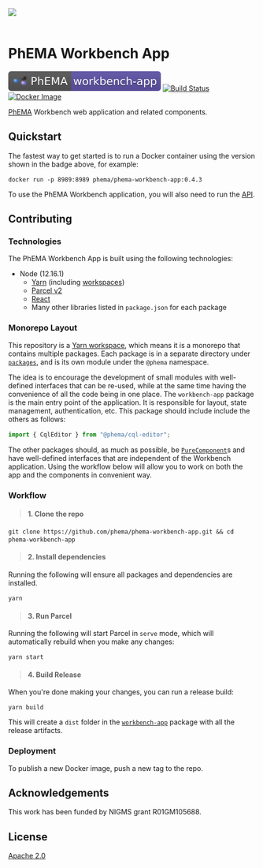 <br/><br/>
<img src="http://informatics.mayo.edu/phema/images/b/bc/Phema-logo.png">
<br/><br/>

# PhEMA Workbench App

[![PhEMA](./repo-badge.svg)](https://projectphema.org "PhEMA")
[![Build Status](https://travis-ci.com/PheMA/phema-workbench-app.svg?branch=master)](https://travis-ci.com/github/PheMA/phema-workbench-app/builds "Travis CI build status")
[![Docker Image](https://images.microbadger.com/badges/version/phema/phema-workbench-app.svg)](https://hub.docker.com/r/phema/phema-workbench-app "Docker image version")

[PhEMA](http://projectphema.org) Workbench web application and related
components.

## Quickstart

The fastest way to get started is to run a Docker container using the
version shown in the badge above, for example:

```
docker run -p 8989:8989 phema/phema-workbench-app:0.4.3
```

To use the PhEMA Workbench application, you will also need to run the [API](https://github.com/PheMA/phema-workbench-api).

## Contributing

### Technologies

The PhEMA Workbench App is built using the following technologies:

- Node (12.16.1)
  - [Yarn](https://classic.yarnpkg.com/en/) (including [workspaces](https://classic.yarnpkg.com/en/docs/workspaces/))
  - [Parcel v2](https://v2.parceljs.org/)
  - [React](https://reactjs.org/)
  - Many other libraries listed in `package.json` for each package

### Monorepo Layout

This repository is a [Yarn
workspace](https://classic.yarnpkg.com/en/docs/workspaces/), which means it is a
monorepo that contains multiple packages. Each package is in a separate
directory under [`packages`](./packages), and is its own module under the
`@phema` namespace.

The idea is to encourage the development of small modules with well-defined
interfaces that can be re-used, while at the same time having the convenience of
all the code being in one place. The `workbench-app` package is the main entry
point of the application. It is responsible for layout, state management,
authentication, etc. This package should include include the others as follows:

```jsx
import { CqlEditor } from "@phema/cql-editor";
```

The other packages should, as much as possible, be
[`PureComponent`](https://reactjs.org/docs/react-api.html#reactpurecomponent)s
and have well-defined interfaces that are independent of the Workbench
application. Using the workflow below will allow you to work on both the app and
the components in convenient way.

### Workflow

> #### 1. Clone the repo

```
git clone https://github.com/phema/phema-workbench-app.git && cd phema-workbench-app
```

> #### 2. Install dependencies

Running the following will ensure all packages and dependencies are installed.

```
yarn
```

> #### 3. Run Parcel

Running the following will start Parcel in `serve` mode, which will
automatically rebuild when you make any changes:

```
yarn start
```

> #### 4. Build Release

When you're done making your changes, you can run a release build:

```
yarn build
```

This will create a `dist` folder in the [`workbench-app`](./packages/workbench-app) package with all the
release artifacts.

### Deployment

To publish a new Docker image, push a new tag to the repo.

## Acknowledgements

This work has been funded by NIGMS grant R01GM105688.

## License

[Apache 2.0](license.md)
